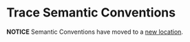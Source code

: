 # Trace Semantic Conventions

**NOTICE** Semantic Conventions have moved to a
[new location](http://github.com/open-telemetry/semantic-conventions).
